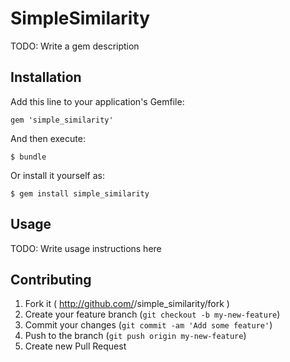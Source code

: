 # SimpleSimilarity

TODO: Write a gem description

## Installation

Add this line to your application's Gemfile:

    gem 'simple_similarity'

And then execute:

    $ bundle

Or install it yourself as:

    $ gem install simple_similarity

## Usage

TODO: Write usage instructions here

## Contributing

1. Fork it ( http://github.com/<my-github-username>/simple_similarity/fork )
2. Create your feature branch (`git checkout -b my-new-feature`)
3. Commit your changes (`git commit -am 'Add some feature'`)
4. Push to the branch (`git push origin my-new-feature`)
5. Create new Pull Request
